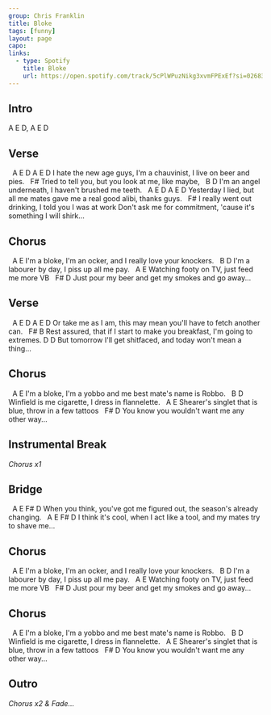 ```yaml
---
group: Chris Franklin
title: Bloke
tags: [funny]
layout: page
capo: 
links: 
  - type: Spotify
    title: Bloke
    url: https://open.spotify.com/track/5cPlWPuzNikg3xvmFPExEf?si=0268322a27aa4205
---
```


## Intro

A E D, A E D

## Verse
&nbsp;       A                    E D                    A                     E D
I hate the new age guys,  I'm a chauvinist, I live on beer and pies.
&nbsp;                          F#
Tried to tell you, but you look at me, like maybe,
&nbsp;        B              D
I'm an angel underneath, I haven't brushed me teeth.
&nbsp;       A                    E D                    A                     E D
Yesterday I lied, but all me mates gave me a real good alibi, thanks guys.
&nbsp;                          F#
I really went out drinking, I told you I was at work
Don't ask me for commitment, 'cause it's something I will shirk...

## Chorus

&nbsp;       A                          E
I'm a bloke, I'm an ocker, and I really love your knockers.
&nbsp;     B                  D
I'm a labourer by day, I piss up all me pay.
&nbsp;        A                 E
Watching footy on TV, just feed me more VB
&nbsp;            F#                             D
Just pour my beer and get my smokes and go away...

## Verse

&nbsp;       A                    E D                                       A              E D
Or take me as I am,                           this may mean you'll have to fetch another can.
&nbsp;                          F#                      B
Rest assured, that if I start to make you breakfast, I'm going to extremes.
     D                                           D
But tomorrow I'll get shitfaced, and today won't mean a thing...

## Chorus

&nbsp;       A                          E
I'm a bloke, I'm a yobbo and me best mate's name is Robbo.
&nbsp;     B                  D
Winfield is me cigarette, I dress in flannelette.
&nbsp;        A                 E
Shearer's singlet that is blue, throw in a few tattoos
&nbsp;            F#                             D
You know you wouldn't want me any other way...

## Instrumental Break

*Chorus x1*

## Bridge

&nbsp;   A                     E                          F#                  D
When you think, you've got me figured out, the season's already changing.
&nbsp;   A                           E                       F#                 D
I think it's cool, when I act like a tool, and my mates try to shave me...

## Chorus

&nbsp;       A                          E
I'm a bloke, I'm an ocker, and I really love your knockers.
&nbsp;     B                  D
I'm a labourer by day, I piss up all me pay.
&nbsp;        A                 E
Watching footy on TV, just feed me more VB
&nbsp;            F#                             D
Just pour my beer and get my smokes and go away...

## Chorus

&nbsp;       A                          E
I'm a bloke, I'm a yobbo and me best mate's name is Robbo.
&nbsp;     B                  D
Winfield is me cigarette, I dress in flannelette.
&nbsp;        A                 E
Shearer's singlet that is blue, throw in a few tattoos
&nbsp;            F#                             D
You know you wouldn't want me any other way...

## Outro

*Chorus x2 & Fade...*

